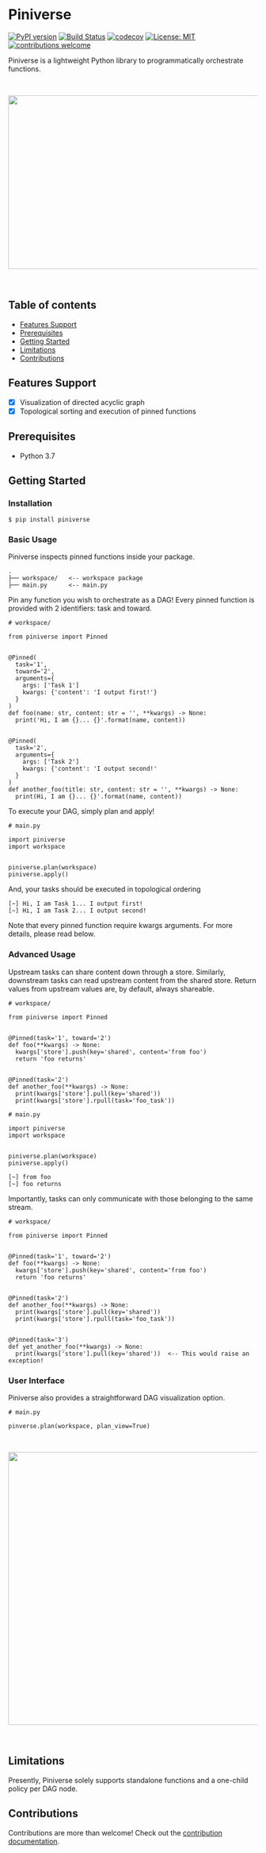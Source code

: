 # Piniverse

[![PyPI version](https://badge.fury.io/py/piniverse.svg)](https://badge.fury.io/py/piniverse)
[![Build Status](https://travis-ci.org/henzh/piniverse.svg?branch=master)](https://travis-ci.org/henzh/piniverse)
[![codecov](https://codecov.io/gh/henzh/piniverse/branch/master/graph/badge.svg)](https://codecov.io/gh/henzh/piniverse)
[![License: MIT](https://img.shields.io/badge/License-MIT-yellow.svg)](https://opensource.org/licenses/MIT)
[![contributions welcome](https://img.shields.io/badge/contributions-welcome-brightgreen.svg?style=flat)](https://github.com/dwyl/esta/issues)

Piniverse is a lightweight Python library to programmatically orchestrate functions. 

<br>
  <p align="center">
    <img src="docs/static/pin.png" height="350" width="600" align="center">
  </p>
<br>

Table of contents
---------------

- [Features Support](#features-support)
- [Prerequisites](#prerequisites)
- [Getting Started](#getting-started)
- [Limitations](#limitations)
- [Contributions](#contributions)

Features Support 
---------------

- [X] Visualization of directed acyclic graph
- [X] Topological sorting and execution of pinned functions

Prerequisites 
---------------

* Python 3.7

Getting Started
---------------

### Installation

```
$ pip install piniverse
```

### Basic Usage

Piniverse inspects pinned functions inside your package.

```
.
├── workspace/   <-- workspace package
├── main.py      <-- main.py

```

Pin any function you wish to orchestrate as a DAG! Every pinned function is provided with 2 identifiers: task and toward.

```
# workspace/

from piniverse import Pinned


@Pinned(
  task='1',
  toward='2', 
  arguments={
    args: ['Task 1']
    kwargs: {'content': 'I output first!'}
  }
)
def foo(name: str, content: str = '', **kwargs) -> None:  
  print('Hi, I am {}... {}'.format(name, content))


@Pinned(
  task='2',
  arguments={
    args: ['Task 2']
    kwargs: {'content': 'I output second!'
  }
)
def another_foo(title: str, content: str = '', **kwargs) -> None:
  print(Hi, I am {}... {}'.format(name, content))
```

To execute your DAG, simply plan and apply!

```
# main.py

import piniverse
import workspace


piniverse.plan(workspace)
piniverse.apply()
```

And, your tasks should be executed in topological ordering

```
[~] Hi, I am Task 1... I output first!
[~] Hi, I am Task 2... I output second!
```

Note that every pinned function require kwargs arguments. For more details, please read below.

### Advanced Usage

Upstream tasks can share content down through a store. Similarly, downstream tasks can read upstream content from the shared store. Return values from upstream values are, by default, always shareable.

```
# workspace/

from piniverse import Pinned


@Pinned(task='1', toward='2')
def foo(**kwargs) -> None:  
  kwargs['store'].push(key='shared', content='from foo')
  return 'foo returns'


@Pinned(task='2')
def another_foo(**kwargs) -> None:
  print(kwargs['store'].pull(key='shared'))
  print(kwargs['store'].rpull(task='foo_task'))
```

```
# main.py

import piniverse
import workspace


piniverse.plan(workspace)
piniverse.apply()
```

```
[~] from foo
[~] foo returns
```

Importantly, tasks can only communicate with those belonging to the same stream. 

```
# workspace/

from piniverse import Pinned


@Pinned(task='1', toward='2')
def foo(**kwargs) -> None:  
  kwargs['store'].push(key='shared', content='from foo')
  return 'foo returns'


@Pinned(task='2')
def another_foo(**kwargs) -> None:
  print(kwargs['store'].pull(key='shared'))
  print(kwargs['store'].rpull(task='foo_task'))
  
 
@Pinned(task='3')
def yet_another_foo(**kwargs) -> None:
  print(kwargs['store'].pull(key='shared'))  <-- This would raise an exception!
```

### User Interface

Piniverse also provides a straightforward DAG visualization option. 

```
# main.py

pinverse.plan(workspace, plan_view=True)
```

<br>
  <p align="center">
    <img src="docs/static/visual.png" height="550" width="650" align="center">
  </p>
<br>

Limitations 
---------------

Presently, Piniverse solely supports standalone functions and a one-child policy per DAG node.

Contributions 
---------------

Contributions are more than welcome! Check out the [contribution documentation](https://github.com/hzhao19/piniverse/blob/master/CONTRIBUTIONS.rst).
